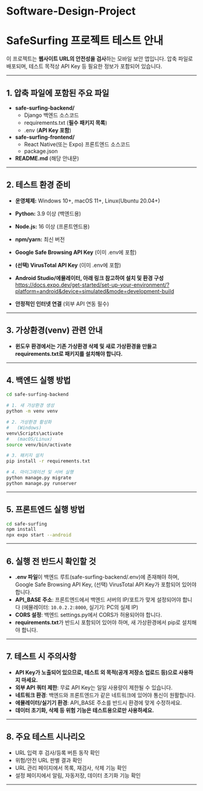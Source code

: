 # Software-Design-Project

# SafeSurfing 프로젝트 테스트 안내

이 프로젝트는 **웹사이트 URL의 안전성을 검사**하는 모바일 보안 앱입니다.
압축 파일로 배포되며, 테스트 목적상 API Key 등 필요한 정보가 포함되어 있습니다.

---

## 1. 압축 파일에 포함된 주요 파일

- **safe-surfing-backend/**
    - Django 백엔드 소스코드
    - requirements.txt (**필수 패키지 목록**)
    - .env (**API Key 포함**)
- **safe-surfing-frontend/**
    - React Native(또는 Expo) 프론트엔드 소스코드
    - package.json
- **README.md** (해당 안내문)

---

## 2. 테스트 환경 준비

- **운영체제:** Windows 10+, macOS 11+, Linux(Ubuntu 20.04+)
- **Python:** 3.9 이상 (백엔드용)
- **Node.js:** 16 이상 (프론트엔드용)
- **npm/yarn:** 최신 버전
- **Google Safe Browsing API Key** (이미 .env에 포함)
- **(선택) VirusTotal API Key** (이미 .env에 포함)
- **Android Studio/에뮬레이터, 아래 링크 참고하여 설치 및 환경 구성**
https://docs.expo.dev/get-started/set-up-your-environment/?platform=android&device=simulated&mode=development-build

- **안정적인 인터넷 연결** (외부 API 연동 필수)

---

## 3. 가상환경(venv) 관련 안내

- **윈도우 환경에서는 기존 가상환경 삭제 및 새로 가상환경을 만들고 requirements.txt로 패키지를 설치해야 합니다.**

---

## 4. 백엔드 실행 방법

```bash
cd safe-surfing-backend

# 1. 새 가상환경 생성
python -m venv venv

# 2. 가상환경 활성화
#   (Windows)
venv\Scripts\activate
#   (macOS/Linux)
source venv/bin/activate

# 3. 패키지 설치
pip install -r requirements.txt

# 4. 마이그레이션 및 서버 실행
python manage.py migrate
python manage.py runserver
```


---

## 5. 프론트엔드 실행 방법

```bash
cd safe-surfing
npm install
npx expo start --android
```


---

## 6. 실행 전 반드시 확인할 것

- **.env 파일**이 백엔드 루트(safe-surfing-backend/.env)에 존재해야 하며,
Google Safe Browsing API Key, (선택) VirusTotal API Key가 포함되어 있어야 합니다.
- **API_BASE 주소**: 프론트엔드에서 백엔드 서버의 IP/포트가 맞게 설정되어야 합니다
(에뮬레이터: `10.0.2.2:8000`, 실기기: PC의 실제 IP)
- **CORS 설정**: 백엔드 settings.py에서 CORS가 허용되어야 합니다.
- **requirements.txt**가 반드시 포함되어 있어야 하며, 새 가상환경에서 pip로 설치해야 합니다.

---

## 7. 테스트 시 주의사항

- **API Key가 노출되어 있으므로, 테스트 외 목적(공개 저장소 업로드 등)으로 사용하지 마세요.**
- **외부 API 쿼터 제한**: 무료 API Key는 일일 사용량이 제한될 수 있습니다.
- **네트워크 환경**: 백엔드와 프론트엔드가 같은 네트워크에 있어야 통신이 원활합니다.
- **에뮬레이터/실기기 환경**: API_BASE 주소를 반드시 환경에 맞게 수정하세요.
- **데이터 초기화, 삭제 등 위험 기능은 테스트용으로만 사용하세요.**

---

## 8. 주요 테스트 시나리오

- URL 입력 후 검사/등록 버튼 동작 확인
- 위험/안전 URL 판별 결과 확인
- URL 관리 페이지에서 목록, 재검사, 삭제 기능 확인
- 설정 페이지에서 알림, 자동저장, 데이터 초기화 기능 확인

---
